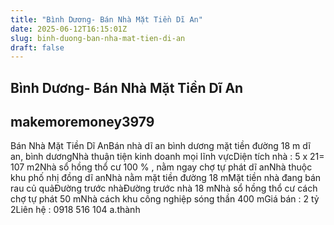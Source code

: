 ```yaml
---
title: "Bình Dương- Bán Nhà Mặt Tiền Dĩ An"
date: 2025-06-12T16:15:01Z
slug: binh-duong-ban-nha-mat-tien-di-an
draft: false
---
```


## Bình Dương- Bán Nhà Mặt Tiền Dĩ An

## makemoremoney3979

Bán Nhà Mặt Tiền Dĩ AnBán nhà dĩ an bình dương mặt tiền đường 18 m dĩ an, bình dươngNhà thuận tiện kinh doanh mọi lĩnh vựcDiện tích nhà : 5 x 21= 107 m2Nhà sổ hồng thổ cư 100 % , nằm ngay chợ tự phát dĩ anNhà thuộc khu phố nhị đồng dĩ anNhà nằm mặt tiền đường 18 mMặt tiền nhà đang bán rau củ quảĐường trước nhàĐường trước nhà 18 mNhà sổ hồng thổ cư cách chợ tự phát 50 mNhà cách khu công nghiệp sóng thần 400 mGiá bán : 2 tỷ 2Liên hệ : 0918 516 104 a.thành